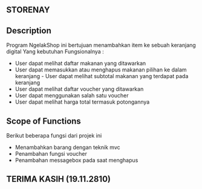 
## STORENAY

## Description

Program NgelakShop ini bertujuan menambahkan item ke sebuah keranjang digital Yang kebutuhan Fungsionalnya :

- User dapat melihat daftar makanan yang ditawarkan
- User dapat memasukkan atau menghapus makanan pilihan ke dalam keranjang - User dapat melihat subtotal makanan yang terdapat pada keranjang
- User dapat melihat daftar voucher yang ditawarkan
- User dapat menggunakan salah satu voucher
- User dapat melihat harga total termasuk potongannya

## Scope of Functions

Berikut beberapa fungsi dari projek ini

- Menambahkan barang dengan teknik mvc
- Penambahan fungsi voucher
- Penambahan messagebox pada saat menghapus

## TERIMA KASIH (19.11.2810)
